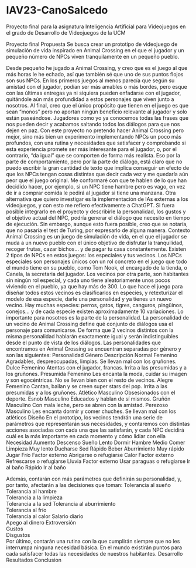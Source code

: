 # IAV23-CanoSalcedo
Proyecto final para la asignatura Inteligencia Artificial para Videojuegos en el grado de Desarrollo de Videojuegos de la UCM

Proyecto final
Propuesta
Se busca crear un prototipo de videojuego de simulación de vida inspirado en Animal Crossing en el que el jugador y un pequeño número de NPCs viven tranquilamente en un pequeño pueblo.
 
Desde pequeño he jugado a Animal Crossing, y creo que es el juego al que más horas le he echado, así que también sé que uno de sus puntos flojos son sus NPCs. En los primeros juegos al menos parecía que según su amistad con el jugador, podían ser más amables o más bordes, pero esque con las últimas entregas ya ni siquiera pueden enfadarse con el jugador, quitándole aún más profundidad a estos personajes que viven junto a nosotros. Al final, creo que el único propósito que tienen en el juego es que sean “monos” pero no aportan ningún beneficio relevante al jugador y solo están paseándose. Jugadores como yo ya conocemos todas las frases que nos pueden decir y acabamos saltando todos los diálogos para que nos dejen en paz.
Con este proyecto no pretendo hacer Animal Crossing pero mejor, sino más bien un experimento implementando NPCs un poco más profundos, con una rutina y necesidades que satisfacer y comprobando si esta experiencia promete ser más interesante para el jugador, o, por el contrario, “da igual” que se comporten de forma más realista. Eso por la parte de comportamiento, pero por la parte de diálogo, está claro que no puedo escribir la gran cantidad de texto que implica conseguir un efecto de que los NPCs tengan cosas distintas que decir cada vez y me quedaría aún peor que el juego original. Me conformaré con que te hablen de lo que han decidido hacer, por ejemplo, si un NPC tiene hambre pero es vago, en vez de ir a comprar comida le pedirá al jugador si tiene una manzana. Otra alternativa que quiero investigar es la implementación de IAs externas a los videojuegos, y con esto me refiero efectivamente a ChatGPT. Si fuera posible integrarlo en el proyecto y describirle la personalidad, los gustos y el objetivo actual del NPC, podría generar el diálogo que necesito en tiempo de ejecución. Sin embargo, aunque esto fuera posible, creo que se notaría, que no pasaría el test de Turing, por expresarlo de alguna manera.
Contexto
Animal Crossing es un juego de simulación de vida, en el que el jugador se muda a un nuevo pueblo con el único objetivo de disfrutar la tranquilidad, recoger frutas, cazar bichos… y de pagar tu casa constantemente. 
Existen 2 tipos de NPCs en estos juegos: los especiales y tus vecinos. Los NPCs especiales son personajes únicos con un rol concreto en el juego que todo el mundo tiene en su pueblo, como Tom Nook, el encargado de la tienda, o Canela, la secretaria del jugador. Los vecinos por otra parte, son habitantes sin ningún rol especial, y cada uno tiene aleatoriamente unos pocos viviendo en el pueblo, ya que hay más de 300. 
Lo que hace el juego para diseñar todos estos vecinos es clasificarlos en especies, y retexturizar el modelo de esa especie, darle una personalidad y ya tienes un nuevo vecino. Hay muchas especies: perros, gatos, tigres, canguros, pingüinos, conejos… y de cada especie existen aproximadamente 10 variaciones. Lo importante para nosotros es la parte de la personalidad. La personalidad de un vecino de Animal Crossing define qué conjunto de diálogos usa el personaje para comunicarse. De forma que 2 vecinos distintos con la misma personalidad hablarán exactamente igual y serán indistinguibles desde el punto de vista de los diálogos. Las personalidades que encontramos en Animal Crossing se encuentran separadas por género y son las siguientes:
Personalidad	Género	Descripción
Normal	Femenino	Agradables, despreocupadas, limpias. Se llevan mal con los gruñones.
Dulce	Femenino	Atentas con el jugador, francas. Irrita a las presumidas y a los gruñones.
Presumida	Femenino	Les encanta la moda, cuidar su imagen y son egocéntricas. No se llevan bien con el resto de vecinos.
Alegre	Femenino	Cantan, bailan y se creen super stars del pop. Irrita a las presumidas y a los gruñones.
Atlético	Masculino	Obsesionados con el deporte.
Esnob	Masculino	Educados y hablan de sí mismos.
Gruñón	Masculino	Con mala leche, pero se abren con la amistad.
Perezoso	Masculino	Les encanta dormir y comer chuches. Se llevan mal con los atléticos
Diseño
En el prototipo, los vecinos tendrán una serie de parámetros que representarán sus necesidades, y contaremos con distintas acciones asociadas con cada una que las satisfarán, y cada NPC decidirá cuál es la más importante en cada momento y cómo lidiar con ella
Necesidad	Aumento	Descenso
Sueño	Lento	Dormir
Hambre	Medio	Comer
Limpieza	Muy lento	Ducharse
Sed	Rápido	Beber
Aburrimiento	Muy rápido	Jugar
Frío	Factor externo	Abrigarse o refugiarse
Calor	Factor externo	Refrescarse o refugiarse
Lluvia	Factor externo	Usar paraguas o refugiarse
Ir al baño	Rápido	Ir al baño
		
Además, contarán con más parámetros que definirán su personalidad, y, por tanto, afectarán a las decisiones que toman:
Tolerancia al sueño	
Tolerancia al hambre	
Tolerancia a la limpieza	
Tolerancia a la sed	
Tolerancia al aburrimiento	
Tolerancia al frío	
Tolerancia al calor	
Salario diario	
Apego al dinero	
Extroversión	
Gustos	
Disgustos	
Por último, contarán una rutina con la que cumplirán siempre que no les interrumpa ninguna necesidad básica.
En el mundo existirán puntos para cada satisfacer todas las necesidades de nuestros habitantes.
Desarrollo
Resultados
Conclusion

